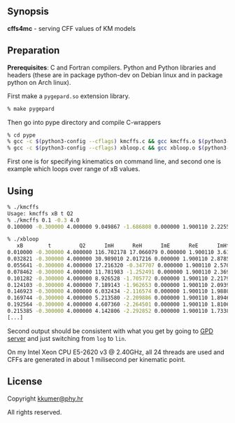 ## Synopsis

**cffs4mc** - serving CFF values of KM models


## Preparation

**Prerequisites**: C and Fortran compilers. Python and Python libraries and headers (these are in package python-dev on Debian linux and in package python on Arch linux).

First make a `pygepard.so` extension library.
```sh
% make pygepard
```

Then go into pype directory and compile C-wrappers
```sh
% cd pype
% gcc -c $(python3-config --cflags) kmcffs.c && gcc kmcffs.o $(python3-config --ldflags)  -lpython3.8  -o kmcffs
% gcc -c $(python3-config --cflags) xbloop.c && gcc xbloop.o $(python3-config --ldflags)  -lpython3.8  -o xbloop
```
First one is for specifying kinematics on command line, and second one is example which loops over range of xB values.

## Using

```sh
% ./kmcffs 
Usage: kmcffs xB t Q2
% ./kmcffs 0.1 -0.3 4.0
0.100000 -0.300000 4.000000 9.049867 -1.686808 0.000000 1.900110 2.225597 0.938001 0.000000 328.094224
```

```sh
% ./xbloop 
   xB        t         Q2      ImH      ReH      ImE      ReE      ImHt     ReHt    ImEt      ReEt
0.010000 -0.300000 4.000000 116.702178 17.066079 0.000000 1.900110 3.617266 1.087262 0.000000 3436.355292 
0.032821 -0.300000 4.000000 30.989010 2.017216 0.000000 1.900110 2.878577 0.964549 0.000000 1035.007765 
0.055641 -0.300000 4.000000 17.216320 -0.347707 0.000000 1.900110 2.570554 0.940686 0.000000 603.429178 
0.078462 -0.300000 4.000000 11.781983 -1.252491 0.000000 1.900110 2.369804 0.936111 0.000000 422.899572 
0.101282 -0.300000 4.000000 8.926528 -1.705772 0.000000 1.900110 2.217930 0.938213 0.000000 323.722549 
0.124103 -0.300000 4.000000 7.189143 -1.962653 0.000000 1.900110 2.093960 0.942998 0.000000 261.019720 
0.146923 -0.300000 4.000000 6.032434 -2.116574 0.000000 1.900110 1.988022 0.948824 0.000000 217.795256 
0.169744 -0.300000 4.000000 5.213580 -2.209886 0.000000 1.900110 1.894697 0.954911 0.000000 186.193081 
0.192564 -0.300000 4.000000 4.607360 -2.264501 0.000000 1.900110 1.810697 0.960860 0.000000 162.081168 
0.215385 -0.300000 4.000000 4.142806 -2.292852 0.000000 1.900110 1.733880 0.966456 0.000000 143.078684 
[...]
```

Second output should be consistent with what you get by going to
[GPD server](http://calculon.phy.hr/gpd/server/CFF-grid.html) and just switching
from `log` to `lin`.

On my Intel Xeon CPU E5-2620 v3 @ 2.40GHz, all 24 threads are used and CFFs are generated in about 1 milisecond per kinematic point.



## License

Copyright kkumer@phy.hr

All rights reserved.
